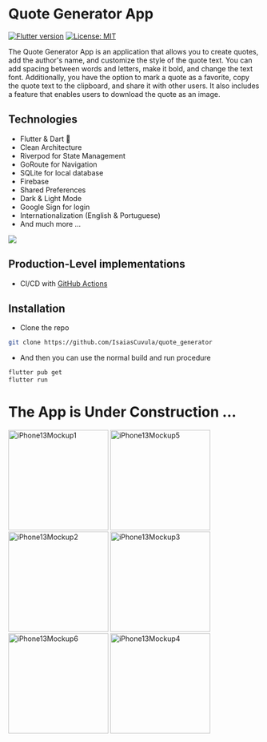 # Quote Generator App
[![Flutter version](https://img.shields.io/badge/flutter-stable-blue?logo=flutter)](https://flutter.dev/docs/development/tools/sdk/releases)
[![License: MIT](https://img.shields.io/badge/license-MIT-purple.svg)](https://opensource.org/licenses/MIT)

The Quote Generator App is an application that allows you to create quotes, add the author's name, and customize the style of the quote text. You can add spacing between words and letters, make it bold, and change the text font. Additionally, you have the option to mark a quote as a favorite, copy the quote text to the clipboard, and share it with other users. It also includes a feature that enables users to download the quote as an image.


## Technologies

- Flutter & Dart 💙
- Clean Architecture
- Riverpod for State Management
- GoRoute for Navigation
- SQLite for local database
- Firebase
- Shared Preferences
- Dark & Light Mode
- Google Sign for login 
- Internationalization (English & Portuguese)
- And much more ...

<a href="https://www.buymeacoffee.com/bersyteinf4"><img src="https://img.buymeacoffee.com/button-api/?text=Buy me a coffee&emoji=&slug=bersyteinf4&button_colour=FFDD00&font_colour=000000&font_family=Cookie&outline_colour=000000&coffee_colour=ffffff" /></a>


## Production-Level implementations

- CI/CD with [GitHub Actions](https://github.com/features/actions)


## Installation
- Clone the repo
```sh
git clone https://github.com/IsaiasCuvula/quote_generator
```

- And then you can use the normal build and run procedure 
```sh
flutter pub get
flutter run
```

# The App is Under Construction ...

<p align="left">
  <img width="200" alt="iPhone13Mockup1" src="https://github.com/IsaiasCuvula/quote_generator/assets/68303716/bdf9a0d4-8a7c-4b0c-8331-a9c42684d020" />

   <img width="200" alt="iPhone13Mockup5" src="https://github.com/IsaiasCuvula/quote_generator/assets/68303716/fdd344a1-c26f-48c8-bfd8-d636d6ca32cd" />
   
  <img width="200" alt="iPhone13Mockup2" src="https://user-images.githubusercontent.com/68303716/236710903-5748de13-e014-42d2-8094-e91232759e92.png" />
  <img width="200" alt="iPhone13Mockup3" src="https://user-images.githubusercontent.com/68303716/236710906-ebb7f3c0-6faa-4b97-be5e-b7b2da757f9c.png" />
 
  <img width="200" alt="iPhone13Mockup6" src="https://github.com/IsaiasCuvula/quote_generator/assets/68303716/cbad0a9b-c545-418c-bc53-8ab6c465f39f" />
    <img width="200" alt="iPhone13Mockup4" src="https://github.com/IsaiasCuvula/quote_generator/assets/68303716/a353ad30-0fa7-47a4-91a5-03df06778a7a" />
</p>
